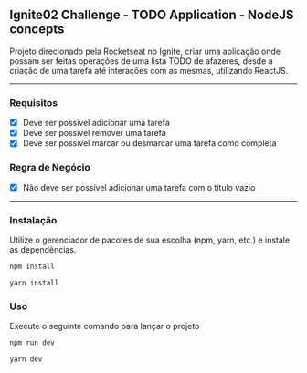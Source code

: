 ## Ignite02 Challenge - TODO Application - NodeJS concepts
Projeto direcionado pela Rocketseat no Ignite, criar uma aplicação onde possam ser feitas operações de uma lista TODO de afazeres, desde a criação de uma tarefa até interações com as mesmas, utilizando ReactJS.

---

### Requisitos

- [X] Deve ser possível adicionar uma tarefa
- [X] Deve ser possível remover uma tarefa
- [X] Deve ser possível marcar ou desmarcar uma tarefa como completa

### Regra de Negócio

- [X] Não deve ser possível adicionar uma tarefa com o titulo vazio

---

### Instalação

Utilize o gerenciador de pacotes de sua escolha (npm, yarn, etc.) e instale as dependências.

```bash
npm install
```

```bash
yarn install
```

### Uso
Execute o seguinte comando para lançar o projeto

```bash
npm run dev
```

```bash
yarn dev
```
